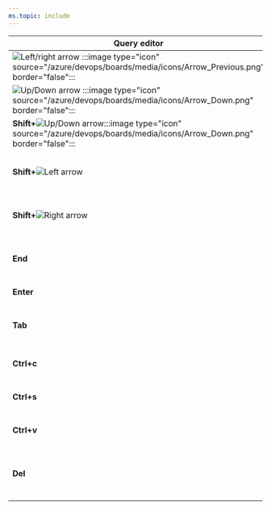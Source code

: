 ```yaml
---
ms.topic: include
---
```


<a id="queries-te-shortcuts"></a>

|Query editor   |Action  |Query results |  Action  |
|-------------|----------|---------|---------|
|![Left/right arrow](/azure/devops/boards/media/icons/Arrow_Next.png) :::image type="icon" source="/azure/devops/boards/media/icons/Arrow_Previous.png" border="false"::: |Move focus left/right |![Left/right arrow](/azure/devops/boards/media/icons/Arrow_Next.png) :::image type="icon" source="/azure/devops/boards/media/icons/Arrow_Previous.png" border="false"::: |Scroll left/right |
|![Up/Down arrow](/azure/devops/boards/media/icons/Arrow_Up.png) :::image type="icon" source="/azure/devops/boards/media/icons/Arrow_Down.png" border="false"::: |Move focus up/down |**PgUp/PgDn**|Scroll up/down |
|**Shift+**![Up/Down arrow](/azure/devops/boards/media/icons/Arrow_Up.png):::image type="icon" source="/azure/devops/boards/media/icons/Arrow_Down.png" border="false"::: |Highlight consecutive clauses |**Shift+**![Up/Down arrow](/azure/devops/boards/media/icons/Arrow_Up.png):::image type="icon" source="/azure/devops/boards/media/icons/Arrow_Down.png" border="false"::: | Highlight consecutive rows|
|**Shift+**![Left arrow](/azure/devops/boards/media/icons/Arrow_Next.png) |Move focus left one field at a time |**Shift+Alt,n** | Move focus to next item |
|**Shift+**![Right arrow](/azure/devops/boards/media/icons/Arrow_Previous.png) |Move focus right one field at a time |**Shift+Alt,p** | Move focus to previous item |
|**End** |Move focus to end of current clause | **End** |Move focus to bottom of list|
|**Enter** |Move focus down |**Enter** |Open selected work item |
|**Tab** |Move focus right, one field at a time |**Home** |Move focus to top of list |
|**Ctrl+c** |Copy selected clause |**+/-** |Expand/collapse current row|
|**Ctrl+s** |Save changes (editor) |**Ctrl+s** |Save changes (results)|
|**Ctrl+v** |Paste copied clause |**F5**  |Refresh  |
|**Del** |Delete contents of current field or clause |    |     |

